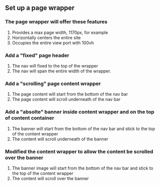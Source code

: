 ## Set up a page wrapper

### The page wrapper will offer these features
1. Provides a max page width, 1170px, for example
2. Horizontally centers the entire site
3. Occupies the entire view port with 100vh


### Add a "fixed" page header
1. The nav will fixed to the top of the wrapper
2. The nav will span the entire width of the wrapper.

### Add a "scrolling" page content wrapper
1. The page content will start from the bottom of the nav bar
2. The page content will scroll underneath of the nav bar

### Add a "absolte" banner inside content wrapper and on the top of content container
1. The banner will start from the bottom of the nav bar and stick to the top of the content wrapper
2. The content will scroll underneath of the banner

### Modified the content wrapper to allow the content be scrolled over the banner
1. The banner image will start from the bottom of the nav bar and stick to the top of the content wrapper
2. The content will scroll over the banner


